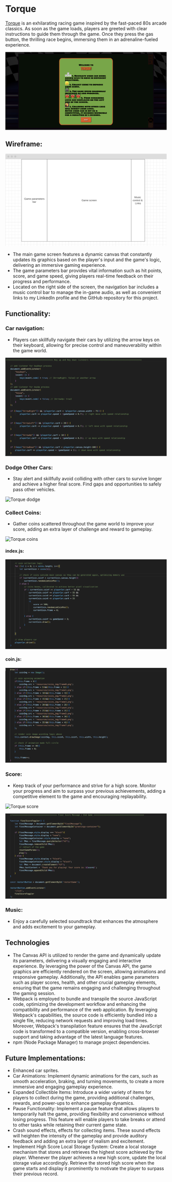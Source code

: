 # Torque

[Torque](https://antonjames-sistence.github.io/Torque/) is an exhilarating racing game inspired by the fast-paced 80s arcade classics. As soon as the game loads, players are greeted with clear instructions to guide them through the game. Once they press the gas button, the thrilling race begins, immersing them in an adrenaline-fueled experience.

![Torque greeting message](./resources/readme/greeting.png)

## Wireframe:

![Torque Wireframe](./resources/readme/wireframe.png)


* The main game screen features a dynamic canvas that constantly updates its graphics based on the player's input and the game's logic, delivering an immersive gaming experience.
* The game parameters bar provides vital information such as hit points, score, and game speed, giving players real-time feedback on their progress and performance.
* Located on the right side of the screen, the navigation bar includes a music control bar to manage the in-game audio, as well as convenient links to my LinkedIn profile and the GitHub repository for this project.

## Functionality:

### Car navigation:

* Players can skillfully navigate their cars by utilizing the arrow keys on their keyboard, allowing for precise control and maneuverability within the game world.

![Torque movements](./resources/readme/movements.png)

### Dodge Other Cars:

* Stay alert and skillfully avoid colliding with other cars to survive longer and achieve a higher final score. Find gaps and opportunities to safely pass other vehicles.

![Torque dodge](./resources/readme/dodge.gif)

### Collect Coins:

* Gather coins scattered throughout the game world to improve your score, adding an extra layer of challenge and reward to gameplay.

![Torque coins](./resources/readme/coins.gif)

#### index.js:

![Torque coins/index.js](./resources/readme/coins.png)

#### coin.js:

![Torque coins/coin.js](./resources/readme/coins2.png)

### Score:

*  Keep track of your performance and strive for a high score. Monitor your progress and aim to surpass your previous achievements, adding a competitive element to the game and encouraging replayability.

![Torque score](./resources/readme/score.gif)

![Torque final](./resources/readme/final.png)

### Music:

* Enjoy a carefully selected soundtrack that enhances the atmosphere and adds excitement to your gameplay.

## Technologies

* The Canvas API is utilized to render the game and dynamically update its parameters, delivering a visually engaging and interactive experience. By leveraging the power of the Canvas API, the game graphics are efficiently rendered on the screen, allowing animations and responsive gameplay. Additionally, the API enables game parameters such as player scores, health, and other crucial gameplay elements, ensuring that the game remains engaging and challenging throughout the gaming session.
* Webpack is employed to bundle and transpile the source JavaScript code, optimizing the development workflow and enhancing the compatibility and performance of the web application. By leveraging Webpack's capabilities, the source code is efficiently bundled into a single file, reducing network requests and improving load times. Moreover, Webpack's transpilation feature ensures that the JavaScript code is transformed to a compatible version, enabling cross-browser support and taking advantage of the latest language features.
* npm (Node Package Manager) to manage project dependencies.

## Future Implementations:

* Enhanced car sprites.
* Car Animations: Implement dynamic animations for the cars, such as smooth acceleration, braking, and turning movements, to create a more immersive and engaging gameplay experience.
* Expanded Collectible Items: Introduce a wider variety of items for players to collect during the game, providing additional challenges, rewards, and power-ups to enhance gameplay dynamics.
* Pause Functionality: Implement a pause feature that allows players to temporarily halt the game, providing flexibility and convenience without losing progress. This feature will enable players to take breaks or attend to other tasks while retaining their current game state.
* Crash sound effects, effects for collecting items. These sound effects will heighten the intensity of the gameplay and provide auditory feedback and adding an extra layer of realism and excitement.
* Implement High Score Local Storage System: Create a local storage mechanism that stores and retrieves the highest score achieved by the player. Whenever the player achieves a new high score, update the local storage value accordingly. Retrieve the stored high score when the game starts and display it prominently to motivate the player to surpass their previous record.

<!-- ## CC Licensing: -->